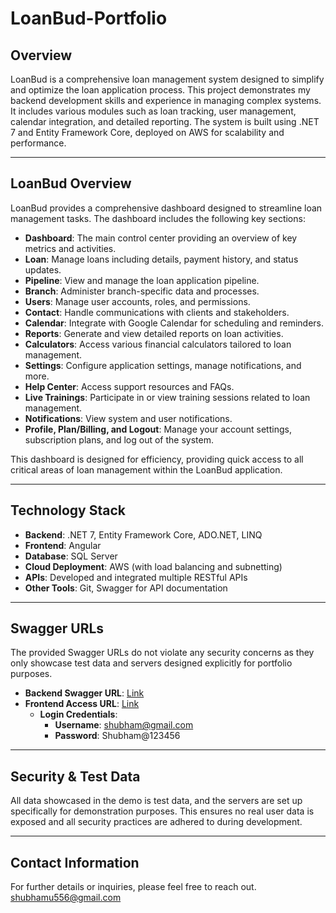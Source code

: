 # **LoanBud-Portfolio**

## **Overview**

LoanBud is a comprehensive loan management system designed to simplify and optimize the loan application process. This project demonstrates my backend development skills and experience in managing complex systems. It includes various modules such as loan tracking, user management, calendar integration, and detailed reporting. The system is built using .NET 7 and Entity Framework Core, deployed on AWS for scalability and performance.

---

## **LoanBud Overview**

LoanBud provides a comprehensive dashboard designed to streamline loan management tasks. The dashboard includes the following key sections:

- **Dashboard**: The main control center providing an overview of key metrics and activities.
- **Loan**: Manage loans including details, payment history, and status updates.
- **Pipeline**: View and manage the loan application pipeline.
- **Branch**: Administer branch-specific data and processes.
- **Users**: Manage user accounts, roles, and permissions.
- **Contact**: Handle communications with clients and stakeholders.
- **Calendar**: Integrate with Google Calendar for scheduling and reminders.
- **Reports**: Generate and view detailed reports on loan activities.
- **Calculators**: Access various financial calculators tailored to loan management.
- **Settings**: Configure application settings, manage notifications, and more.
- **Help Center**: Access support resources and FAQs.
- **Live Trainings**: Participate in or view training sessions related to loan management.
- **Notifications**: View system and user notifications.
- **Profile, Plan/Billing, and Logout**: Manage your account settings, subscription plans, and log out of the system.

This dashboard is designed for efficiency, providing quick access to all critical areas of loan management within the LoanBud application.

---

## **Technology Stack**

- **Backend**: .NET 7, Entity Framework Core, ADO.NET, LINQ
- **Frontend**: Angular
- **Database**: SQL Server
- **Cloud Deployment**: AWS (with load balancing and subnetting)
- **APIs**: Developed and integrated multiple RESTful APIs
- **Other Tools**: Git, Swagger for API documentation

---

## **Swagger URLs**

The provided Swagger URLs do not violate any security concerns as they only showcase test data and servers designed explicitly for portfolio purposes.

- **Backend Swagger URL**: [Link](http://144.91.65.218:5081/swagger/index.html)
- **Frontend Access URL**: [Link](http://144.91.65.218:5082/sign-in)
  - **Login Credentials**: 
    - **Username**: shubham@gmail.com
    - **Password**: Shubham@123456

---

## **Security & Test Data**

All data showcased in the demo is test data, and the servers are set up specifically for demonstration purposes. This ensures no real user data is exposed and all security practices are adhered to during development.

---

## **Contact Information**

For further details or inquiries, please feel free to reach out.
shubhamu556@gmail.com
